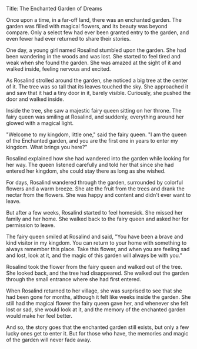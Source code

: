 Title: The Enchanted Garden of Dreams

Once upon a time, in a far-off land, there was an enchanted garden. The garden was filled with magical flowers, and its beauty was beyond compare. Only a select few had ever been granted entry to the garden, and even fewer had ever returned to share their stories.

One day, a young girl named Rosalind stumbled upon the garden. She had been wandering in the woods and was lost. She started to feel tired and weak when she found the garden. She was amazed at the sight of it and walked inside, feeling nervous and excited.

As Rosalind strolled around the garden, she noticed a big tree at the center of it. The tree was so tall that its leaves touched the sky. She approached it and saw that it had a tiny door in it, barely visible. Curiously, she pushed the door and walked inside.

Inside the tree, she saw a majestic fairy queen sitting on her throne. The fairy queen was smiling at Rosalind, and suddenly, everything around her glowed with a magical light.

"Welcome to my kingdom, little one," said the fairy queen. "I am the queen of the Enchanted garden, and you are the first one in years to enter my kingdom. What brings you here?"

Rosalind explained how she had wandered into the garden while looking for her way. The queen listened carefully and told her that since she had entered her kingdom, she could stay there as long as she wished.

For days, Rosalind wandered through the garden, surrounded by colorful flowers and a warm breeze. She ate the fruit from the trees and drank the nectar from the flowers. She was happy and content and didn't ever want to leave.

But after a few weeks, Rosalind started to feel homesick. She missed her family and her home. She walked back to the fairy queen and asked her for permission to leave.

The fairy queen smiled at Rosalind and said, "You have been a brave and kind visitor in my kingdom. You can return to your home with something to always remember this place. Take this flower, and when you are feeling sad and lost, look at it, and the magic of this garden will always be with you."

Rosalind took the flower from the fairy queen and walked out of the tree. She looked back, and the tree had disappeared. She walked out the garden through the small entrance where she had first entered.

When Rosalind returned to her village, she was surprised to see that she had been gone for months, although it felt like weeks inside the garden. She still had the magical flower the fairy queen gave her, and whenever she felt lost or sad, she would look at it, and the memory of the enchanted garden would make her feel better.

And so, the story goes that the enchanted garden still exists, but only a few lucky ones get to enter it. But for those who have, the memories and magic of the garden will never fade away.